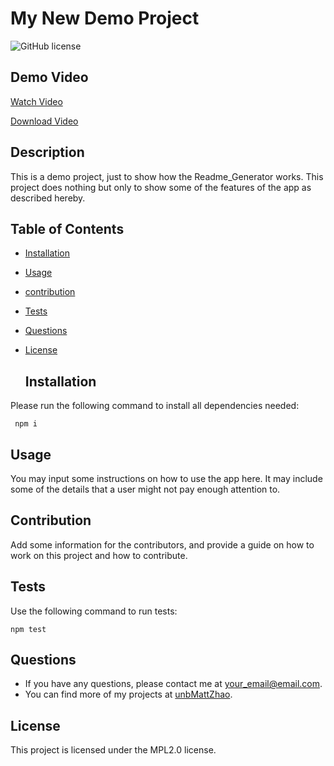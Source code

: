 # My New Demo Project

![GitHub license](https://img.shields.io/badge/license-MPL2.0-orange.svg)

## Demo Video
[Watch Video](https://user-images.githubusercontent.com/46049501/227931553-fe125874-db64-476b-8b0b-99a241757b22.mp4)

[Download Video](https://github.com/unbmattzhao/A_README_Generator/blob/main/Demo/AppDemo.mp4)


## Description

This is a demo project, just to show how the Readme_Generator works. This project does nothing but only to show some of the features of the app as described hereby.

## Table of Contents

- [Installation](#installation)
- [Usage](#usage)
- [contribution](#contribution)
- [Tests](#tests)
- [Questions](#questions)

- [License](#license)

  ## Installation

Please run the following command to install all dependencies needed:

```
 npm i
```

## Usage

You may input some instructions on how to use the app here. It may include some of the details that a user might not pay enough attention to.

## Contribution

Add some information for the contributors, and provide a guide on how to work on this project and how to contribute.

## Tests

Use the following command to run tests:

```
npm test
```

## Questions

- If you have any questions, please contact me at your_email@email.com.
- You can find more of my projects at
  [unbMattZhao](https://github.com/unbMattZhao/).

## License

This project is licensed under the MPL2.0 license.
